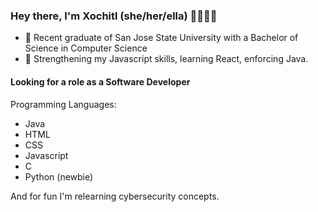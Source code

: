 ### Hey there, I'm Xochitl (she/her/ella) 👋👩🏽‍💻

<!--- <img src='https://user-images.githubusercontent.com/49567426/91652254-32dc4f80-ea4a-11ea-808f-77025bd85ea7.png'>)-->

- 🏢 Recent graduate of San Jose State University with a Bachelor of Science in Computer Science
- 🌱 Strengthening my Javascript skills, learning React, enforcing Java.

#### Looking for a role as a Software Developer

Programming Languages:
- Java
- HTML
- CSS
- Javascript
- C
- Python (newbie)


And for fun I'm relearning cybersecurity concepts.
